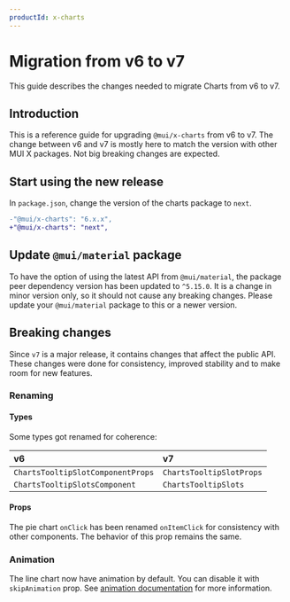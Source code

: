 ```yaml
---
productId: x-charts
---
```


# Migration from v6 to v7

<p class="description">This guide describes the changes needed to migrate Charts from v6 to v7.</p>

## Introduction

This is a reference guide for upgrading `@mui/x-charts` from v6 to v7.
The change between v6 and v7 is mostly here to match the version with other MUI X packages.
Not big breaking changes are expected.

## Start using the new release

In `package.json`, change the version of the charts package to `next`.

```diff
-"@mui/x-charts": "6.x.x",
+"@mui/x-charts": "next",
```

## Update `@mui/material` package

To have the option of using the latest API from `@mui/material`, the package peer dependency version has been updated to `^5.15.0`.
It is a change in minor version only, so it should not cause any breaking changes.
Please update your `@mui/material` package to this or a newer version.

## Breaking changes

Since `v7` is a major release, it contains changes that affect the public API.
These changes were done for consistency, improved stability and to make room for new features.

### Renaming

#### Types

Some types got renamed for coherence:

| v6                                | v7                       |
| :-------------------------------- | :----------------------- |
| `ChartsTooltipSlotComponentProps` | `ChartsTooltipSlotProps` |
| `ChartsTooltipSlotsComponent`     | `ChartsTooltipSlots`     |

#### Props

The pie chart `onClick` has been renamed `onItemClick` for consistency with other components.
The behavior of this prop remains the same.

### Animation

The line chart now have animation by default.
You can disable it with `skipAnimation` prop.
See [animation documentation](next.mui.com/x/react-charts/lines/#animation) for more information.
